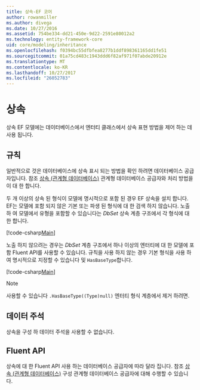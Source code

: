 ```yaml
---
title: 상속-EF 코어
author: rowanmiller
ms.author: divega
ms.date: 10/27/2016
ms.assetid: 754be334-dd21-450e-9d22-2591e80012a2
ms.technology: entity-framework-core
uid: core/modeling/inheritance
ms.openlocfilehash: f0394bc55dfbfea8277b1ddf898361165dd1fe51
ms.sourcegitcommit: 01a75cd483c1943ddd6f82af971f07abde20912e
ms.translationtype: MT
ms.contentlocale: ko-KR
ms.lasthandoff: 10/27/2017
ms.locfileid: "26052783"
---
```

# <a name="inheritance"></a>상속

상속 EF 모델에는 데이터베이스에서 엔터티 클래스에서 상속 표현 방법을 제어 하는 데 사용 됩니다.

## <a name="conventions"></a>규칙

일반적으로 것은 데이터베이스에 상속 표시 되는 방법을 확인 하려면 데이터베이스 공급자입니다. 참조 [상속 (관계형 데이터베이스)](relational/inheritance.md) 관계형 데이터베이스 공급자와 처리 방법을이 대 한 합니다.

두 개 이상의 상속 된 형식이 모델에 명시적으로 포함 된 경우 EF 상속을 설치 합니다. EF는 모델에 포함 되지 않은 기본 또는 파생 된 형식에 대 한 검색 하지 않습니다. 노출 하 여 모델에서 유형을 포함할 수 있습니다는 *DbSet<TEntity>*  상속 계층 구조에서 각 형식에 대 한 합니다.

[!code-csharp[Main](../../../samples/core/Modeling/Conventions/Samples/InheritanceDbSets.cs?highlight=3-4&name=Model)]

노출 하지 않으려는 경우는 *DbSet<TEntity>*  계층 구조에서 하나 이상의 엔터티에 대 한 모델에 포함 Fluent API를 사용할 수 있습니다.
규칙을 사용 하지 않는 경우 기본 형식을 사용 하 여 명시적으로 지정할 수 있습니다 및 `HasBaseType`합니다.

[!code-csharp[Main](../../../samples/core/Modeling/Conventions/Samples/InheritanceModelBuilder.cs?highlight=7&name=Context)]

> [!NOTE]
> 사용할 수 있습니다 `.HasBaseType((Type)null)` 엔터티 형식 계층에서 제거 하려면.

## <a name="data-annotations"></a>데이터 주석

상속을 구성 하 데이터 주석을 사용할 수 없습니다.

## <a name="fluent-api"></a>Fluent API

상속에 대 한 Fluent API 사용 하는 데이터베이스 공급자에 따라 달라 집니다. 참조 [상속 (관계형 데이터베이스)](relational/inheritance.md) 구성 관계형 데이터베이스 공급자에 대해 수행할 수 있습니다.
